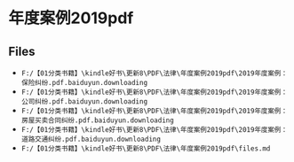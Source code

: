 # 年度案例2019pdf

## Files

- `F:/【01分类书籍】\kindle好书\更新8\PDF\法律\年度案例2019pdf\2019年度案例：保险纠纷.pdf.baiduyun.downloading`
- `F:/【01分类书籍】\kindle好书\更新8\PDF\法律\年度案例2019pdf\2019年度案例：公司纠纷.pdf.baiduyun.downloading`
- `F:/【01分类书籍】\kindle好书\更新8\PDF\法律\年度案例2019pdf\2019年度案例：房屋买卖合同纠纷.pdf.baiduyun.downloading`
- `F:/【01分类书籍】\kindle好书\更新8\PDF\法律\年度案例2019pdf\2019年度案例：道路交通纠纷.pdf.baiduyun.downloading`
- `F:/【01分类书籍】\kindle好书\更新8\PDF\法律\年度案例2019pdf\files.md`
